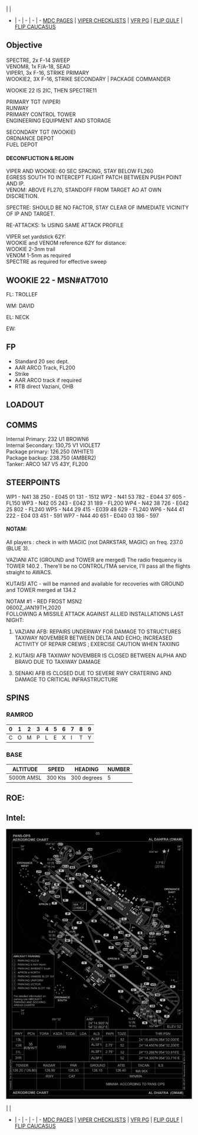  |  | 
- | - | - | - | -
[MDC PAGES](/MDCPAGES.MD) | [VIPER CHECKLISTS](/F16START.MD) | [VFR PG](/VFR_OMAM.MD) | [FLIP GULF](https://www.dropbox.com/s/sp91zf63rx0esao/FLIP_GULFR2_EC1.pdf?dl=0) | [FLIP CAUCASUS](https://www.dropbox.com/s/ppiqy9ba7i8h8op/FLIP_CAUR_EC1.pdf?dl=0)

## Objective
#### 

SPECTRE, 2x F-14 SWEEP  
VENOM8, 1x F/A-18, SEAD  
VIPER1, 3x F-16, STRIKE PRIMARY  
WOOKIE2, 3X F-16, STRIKE SECONDARY | PACKAGE COMMANDER  
  
WOOKIE 22 IS 2IC, THEN SPECTRE11  

PRIMARY TGT (VIPER)  
RUNWAY  
PRIMARY CONTROL TOWER  
ENGINEERING EQUIPMENT AND STORAGE  
  
SECONDARY TGT (WOOKIE)  
ORDNANCE DEPOT  
FUEL DEPOT  

#### DECONFLICTION & REJOIN  
VIPER AND WOOKIE: 
60 SEC SPACING, STAY  BELOW FL260  
EGRESS SOUTH TO INTERCEPT FLIGHT PATCH BETWEEN PUSH POINT AND IP.  
VENOM: ABOVE FL270, STANDOFF FROM TARGET AO AT OWN DISCRETION.  
  
SPECTRE: SHOULD BE NO FACTOR, STAY CLEAR OF IMMEDIATE VICINITY OF IP AND TARGET.  

RE-ATTACKS: 1x USING SAME ATTACK PROFILE  

VIPER set yardstick 62Y:  
WOOKIE and VENOM reference 62Y for distance:  
WOOKIE 2-3nm trail  
VENOM 1-5nm as required  
SPECTRE as required for effective sweep  


## WOOKIE 22 - MSN#AT7010 

FL: TROLLEF

WM: DAVID

EL: NECK

EW: 


## FP
- Standard 20 sec dept.  
- AAR ARCO Track, FL200  
- Strike  
- AAR ARCO track if required  
- RTB direct Vaziani, OHB  


## LOADOUT

## COMMS
Internal Primary:		232		U1	BROWN6	
Internal Secondary:		130,75		V1	VIOLET7	 
Package primary: 126.250 (WHITE1)  
Package backup: 238.750 (AMBER2)  
Tanker:	ARCO	147		V5	43Y, FL200  


## STEERPOINTS

WP1	- N41 38 250 - E045 01 131 - 1512
WP2 - N41 53 782 - E044 37 605 - FL150
WP3 - N42 05 243 - E042 31 189 - FL200
WP4 - N42 38 726 - E042 25 802 - FL240
WP5 - N44 29 415 - E039 48 629 - FL240
WP6 - N44 41 222 - E04 03 451 - 591
WP7 - N44 40 651 - E040 03 186 - 597

#### NOTAM: 
All players : check in with MAGIC (not DARKSTAR, MAGIC) on freq. 237.0 (BLUE 3).  

VAZIANI ATC (GROUND and TOWER are merged) The radio frequency is TOWER 140.2 . There'll be no CONTROL/TMA service, I'll pass all the flights straight to AWACS.  

KUTAISI ATC - will be manned and available for recoveries with GROUND and TOWER merged at 134.2  

NOTAM #1 - RED FROST MSN2  
0600Z,JAN19TH,2020  
FOLLOWING A MISSILE ATTACK AGAINST ALLIED INSTALLATIONS LAST NIGHT:
1) VAZIANI AFB: REPAIRS UNDERWAY FOR DAMAGE TO STRUCTURES TAXIWAY
NOVEMBER BETWEEN DELTA AND ECHO; INCREASED ACTIVITY OF REPAIR CREWS ; EXERCISE CAUTION WHEN TAXIING  

2) KUTAISI AFB TAXIWAY NOVEMBER IS CLOSED BETWEEN ALPHA AND BRAVO DUE TO TAXIWAY DAMAGE  

3) SENAKI AFB IS CLOSED DUE TO SEVERE RWY CRATERING AND DAMAGE TO CRITICAL INFRASTRUCTURE  


## SPINS

### RAMROD

| 0 | 1 | 2 | 3 | 4 | 5 | 6 | 7 | 8 | 9 |
| - | - | - | - | - | - | - | - | - | - |
| C | O | M | P | L | E | X | I | T | Y |

### BASE

| ALTITUDE | SPEED | HEADING | NUMBER| 
| -------- | ----- | ------- | ----- | 
| 5000ft AMSL | 300 Kts | 300 degrees | 5 |



## ROE:


## Intel:



![GND](/FLIPS/OMAM_GND_NOV6.png)  

 |  | 
- | - | - | - | -
[MDC PAGES](/MDCPAGES.MD) | [VIPER CHECKLISTS](/F16START.MD) | [VFR PG](/VFR_OMAM.MD) | [FLIP GULF](https://www.dropbox.com/s/sp91zf63rx0esao/FLIP_GULFR2_EC1.pdf?dl=0) | [FLIP CAUCASUS](https://www.dropbox.com/s/ppiqy9ba7i8h8op/FLIP_CAUR_EC1.pdf?dl=0)

